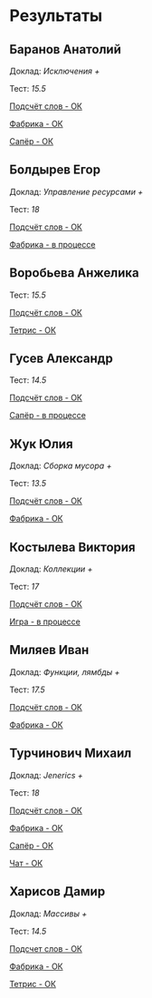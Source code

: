# Результаты

## Баранов Анатолий

Доклад: *Исключения +*

Тест: *15.5*

[Подсчёт слов - ОК](/2017.java/results/baranov/)

[Фабрика - ОК](/2017.java/results/baranov/#2)

[Сапёр - ОК](/2017.java/results/baranov/#2)

## Болдырев Егор

Доклад: *Управление ресурсами +*

Тест: *18*

[Подсчёт слов - ОК](/2017.java/results/boldyrev/)

[Фабрика - в процессе](/2017.java/results/boldyrev/#2)

## Воробьева Анжелика

Тест: *15.5*

[Подсчёт слов - ОК](/2017.java/results/vorobyeva/)

[Тетрис - ОК](/2017.java/results/vorobyeva/#2)

## Гусев Александр

Тест: *14.5*

[Подсчёт слов - ОК](/2017.java/results/gusev/)

[Сапёр - в процессе](/2017.java/results/gusev/#2)

## Жук Юлия

Доклад: *Сборка мусора +*

Тест: *13.5*

[Подсчёт слов - ОК](/2017.java/results/zhuk/)

[Фабрика - ОК](/2017.java/results/zhuk/#2)

## Костылева Виктория

Доклад: *Коллекции +*

Тест: *17*

[Подсчёт слов - ОК](/2017.java/results/kostyleva/)

[Игра - в процессе](/2017.java/results/kostyleva/#2)

## Миляев Иван

Доклад: *Функции, лямбды +*

Тест: *17.5*

[Подсчёт слов - ОК](/2017.java/results/milyaev/)

[Фабрика - ОК](/2017.java/results/milyaev/#2)

## Турчинович Михаил

Доклад: *Jenerics +*

Тест: *18*

[Подсчёт слов - ОК](/2017.java/results/turchinovich/)

[Фабрика - ОК](/2017.java/results/turchinovich/#2)

[Сапёр - ОК](/2017.java/results/turchinovich/#3)

[Чат - ОК](/2017.java/results/turchinovich/#4)


## Харисов Дамир

Доклад: *Массивы +*

Тест: *14.5*

[Подсчет слов - ОК](/2017.java/results/kharisov/)

[Фабрика - ОК](/2017.java/results/kharisov/#2)

[Тетрис - ОК](/2017.java/results/kharisov/#3)
